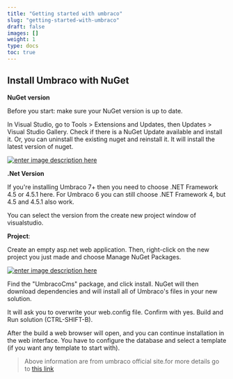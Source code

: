 ```yaml
---
title: "Getting started with umbraco"
slug: "getting-started-with-umbraco"
draft: false
images: []
weight: 1
type: docs
toc: true
---
```


## Install Umbraco with NuGet
**NuGet version**

Before you start: make sure your NuGet version is up to date.

In Visual Studio, go to Tools > Extensions and Updates, then Updates > Visual Studio Gallery. Check if there is a NuGet Update available and install it. Or, you can uninstall the existing nuget and reinstall it. It will install the latest version of nuget.

[![enter image description here][1]][1]


**.Net Version**

If you're installing Umbraco 7+ then you need to choose .NET Framework 4.5 or 4.5.1 here.
For Umbraco 6 you can still choose .NET Framework 4, but 4.5 and 4.5.1 also work.

You can select the version from the create new project window of visualstudio.

**Project**:

Create an empty asp.net web application. Then, right-click on the new project you just made and choose Manage NuGet Packages.

[![enter image description here][2]][2]

Find the "UmbracoCms" package, and click install. NuGet will then download dependencies and will install all of Umbraco's files in your new solution.

It will ask you to overwrite your web.config file. Confirm with yes. Build and Run solution (CTRL-SHIFT-B).

After the build a web browser will open, and you can continue installation in the web interface. You have to configure the database and select a template (if you want any template to start with).


> Above information are from umbraco official site.for more details go to [this link][3]


  [1]: http://i.stack.imgur.com/vo7Ov.png
  [2]: http://i.stack.imgur.com/BbOFb.png
  [3]: https://our.umbraco.org/documentation/getting-started/setup/install/install-umbraco-with-nuget

